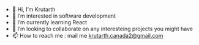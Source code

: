 - 👋 Hi, I’m Krutarth
- 👀 I’m interested in software development
- 🌱 I’m currently learning React
- 💞️ I’m looking to collaborate on any interesteing projects you might have
- 📫 How to reach me : mail me krutarth.canada2@gmail.com

<!---
krutarth0/krutarth0 is a ✨ special ✨ repository because its `README.md` (this file) appears on your GitHub profile.
You can click the Preview link to take a look at your changes.
--->

